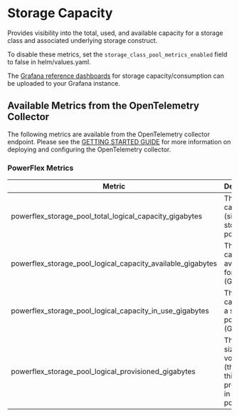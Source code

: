 <!--
Copyright (c) 2020 Dell Inc., or its subsidiaries. All Rights Reserved.

Licensed under the Apache License, Version 2.0 (the "License");
you may not use this file except in compliance with the License.
You may obtain a copy of the License at

    http://www.apache.org/licenses/LICENSE-2.0
-->

# Storage Capacity

Provides visibility into the total, used, and available capacity for a storage class and associated underlying storage construct.

To disable these metrics, set the ```storage_class_pool_metrics_enabled``` field to false in helm/values.yaml.

The [Grafana reference dashboards](../../../grafana/dashboards/powerflex) for storage capacity/consumption can be uploaded to your Grafana instance.

## Available Metrics from the OpenTelemetry Collector

The following metrics are available from the OpenTelemetry collector endpoint.  Please see the [GETTING STARTED GUIDE](../GETTING_STARTED_GUIDE.md) for more information on deploying and configuring the OpenTelemetry collector.

### PowerFlex Metrics

| Metric                                       | Description                                                                   | Example                                                                                                                                                                               |
| -------------------------------------------- | ----------------------------------------------------------------------------- | ------------------------------------------------------------------------------------------------------------------------------------------------------------------------------------- |
| powerflex_storage_pool_total_logical_capacity_gigabytes     | The logical capacity (size) of a storage pool (GB)                            | powerflex_storage_pool_total_logical_capacity_gigabytes{Driver="csi-vxflexos.dellemc.com",StorageClass="vxflexos",StoragePool="mypool",StorageSystemName="2e8ef5244898a20f"} 268.51708984375         |
| powerflex_storage_pool_logical_capacity_available_gigabytes | The capacity available for use (GB)                                           | powerflex_storage_pool_logical_capacity_available_gigabytes{Driver="csi-vxflexos.dellemc.com",StorageClass="vxflexos-xfs",StoragePool="mypool",StorageSystemName="2e8ef5244898a20f"} 253.49462890625 |
| powerflex_storage_pool_logical_capacity_in_use_gigabytes     | The logical capacity of a storage pool in use (GB)                            | powerflex_storage_pool_logical_capacity_in_use_gigabytes{Driver="csi-vxflexos.dellemc.com",StorageClass="vxflexos-xfs",StoragePool="mypool",StorageSystemName="2e8ef5244898a20f"} 15.0224609375       |
| powerflex_storage_pool_logical_provisioned_gigabytes       | The total size of volumes (thick and thin) provisioned in a storage pool (GB) | powerflex_storage_pool_logical_provisioned_gigabytes{Driver="csi-vxflexos.dellemc.com",StorageClass="vxflexos-xfs",StoragePool="mypool",StorageSystemName="2e8ef5244898a20f"} 96                    |